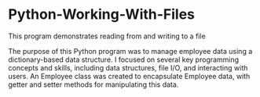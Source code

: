 # Python-Working-With-Files
This program demonstrates reading from and writing to a file

The purpose of this Python program was to manage employee data using a dictionary-based data structure. I focused on several key programming concepts and skills, including data structures, file I/O, and interacting with users. An Employee class was created to encapsulate Employee data, with getter and setter methods for manipulating this data.
